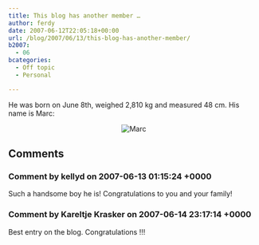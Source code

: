 ```yaml
---
title: This blog has another member …
author: ferdy
date: 2007-06-12T22:05:18+00:00
url: /blog/2007/06/13/this-blog-has-another-member/
b2007:
  - 06
bcategories:
  - Off topic
  - Personal

---
```

He was born on June 8th, weighed 2,810 kg and measured 48 cm. His name is Marc:

<center>
  <img src='/blog/images/2007/06/marc.jpg' alt='Marc' />
</center>

## Comments

### Comment by kellyd on 2007-06-13 01:15:24 +0000
Such a handsome boy he is! Congratulations to you and your family!

### Comment by Kareltje Krasker on 2007-06-14 23:17:14 +0000
Best entry on the blog. Congratulations !!!